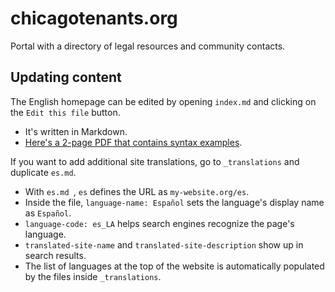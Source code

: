 # chicagotenants.org

Portal with a directory of legal resources and community contacts.

## Updating content

The English homepage can be edited by opening `index.md` and clicking on the `Edit this file` button.
- It's written in Markdown.
- [Here's a 2-page PDF that contains syntax examples](https://guides.github.com/pdfs/markdown-cheatsheet-online.pdf). 

If you want to add additional site translations, go to `_translations` and duplicate `es.md`.
- With `es.md `, `es` defines the URL as `my-website.org/es`.
- Inside the file, `language-name: Español` sets the language's display name as `Español`.
- `language-code: es_LA` helps search engines recognize the page's language.
- `translated-site-name` and `translated-site-description` show up in search results.
- The list of languages at the top of the website is automatically populated by the files inside  `_translations`.
